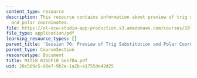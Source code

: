 ```yaml
---
content_type: resource
description: This resource contains information about preview of trig substitution
  and polar coordinates.
file: https://ol-ocw-studio-app-production.s3.amazonaws.com/courses/18-01sc-single-variable-calculus-fall-2010/28c569c5d8e79b7e1a2be1755de42d25_MIT18_01SCF10_Ses70a.pdf
file_type: application/pdf
learning_resource_types: []
parent_title: 'Session 70: Preview of Trig Substitution and Polar Coordinates'
parent_type: CourseSection
resourcetype: Document
title: MIT18_01SCF10_Ses70a.pdf
uid: 28c569c5-d8e7-9b7e-1a2b-e1755de42d25
---
```


